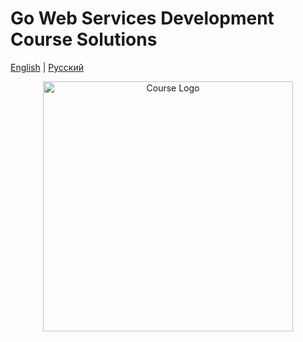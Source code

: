 # Go Web Services Development Course Solutions

[English](docs/README_EN.md) | [Русский](docs/README_RU.md)

<p align="center">
  <img src="https://github.com/user-attachments/assets/ca3e8e64-f4a1-444a-b277-bb73c984618d" alt="Course Logo" width="400">
</p>